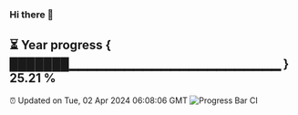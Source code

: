 ### Hi there 👋
⏳ Year progress { ███████▁▁▁▁▁▁▁▁▁▁▁▁▁▁▁▁▁▁▁▁▁▁▁ } 25.21 %
---
⏰ Updated on Tue, 02 Apr 2024 06:08:06 GMT
![Progress Bar CI](https://github.com/Moyi321/Moyi321/workflows/Progress%20Bar%20CI/badge.svg)

